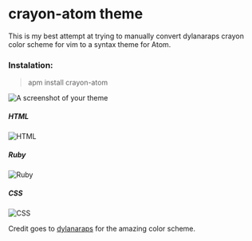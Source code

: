 # crayon-atom theme

This is my best attempt at trying to manually convert dylanaraps crayon color scheme for vim to a syntax theme for Atom.

### Instalation:
> apm install crayon-atom

![A screenshot of your theme](https://f.cloud.github.com/assets/69169/2289498/4c3cb0ec-a009-11e3-8dbd-077ee11741e5.gif)

##### HTML
![HTML](http://imgur.com/egBU927)

##### Ruby
![Ruby](http://imgur.com/01M2o3H)

##### CSS
![CSS](http://imgur.com/Qm19RuE)

Credit goes to [dylanaraps](https://github.com/dylanaraps) for the amazing color scheme.
